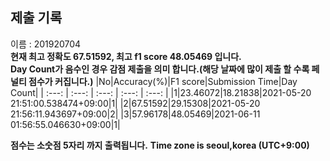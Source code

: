


  
## 제출 기록  
이름 : 201920704  
**현재 최고 정확도 67.51592, 최고 f1 score 48.05469 입니다.**  
**Day Count가 음수인 경우 감점 제출을 의미 합니다.(해당 날짜에 많이 제출 할 수록 페널티 점수가 커집니다.)**
|No|Accuracy(%)|F1 score|Submission Time|Day Count|
| :---: | :---: | :---: | :---: | :---: |
|1|23.46072|18.21838|2021-05-20 21:51:00.538474+09:00|1|
|2|67.51592|29.15308|2021-05-20 21:56:11.943697+09:00|2|
|3|57.96178|48.05469|2021-06-11 01:56:55.046630+09:00|1|


**점수는 소숫점 5자리 까지 출력됩니다.**
**Time zone is seoul,korea (UTC+9:00)**
